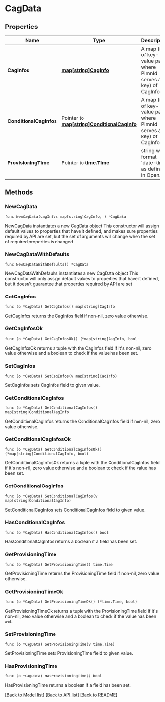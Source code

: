 # CagData

## Properties

Name | Type | Description | Notes
------------ | ------------- | ------------- | -------------
**CagInfos** | [**map[string]CagInfo**](CagInfo.md) | A map (list of key-value pairs where PlmnId serves as key) of CagInfo | 
**ConditionalCagInfos** | Pointer to [**map[string]ConditionalCagInfo**](ConditionalCagInfo.md) | A map (list of key-value pairs where PlmnId serves as key) of CagInfo | [optional] 
**ProvisioningTime** | Pointer to **time.Time** | string with format &#39;date-time&#39; as defined in OpenAPI. | [optional] 

## Methods

### NewCagData

`func NewCagData(cagInfos map[string]CagInfo, ) *CagData`

NewCagData instantiates a new CagData object
This constructor will assign default values to properties that have it defined,
and makes sure properties required by API are set, but the set of arguments
will change when the set of required properties is changed

### NewCagDataWithDefaults

`func NewCagDataWithDefaults() *CagData`

NewCagDataWithDefaults instantiates a new CagData object
This constructor will only assign default values to properties that have it defined,
but it doesn't guarantee that properties required by API are set

### GetCagInfos

`func (o *CagData) GetCagInfos() map[string]CagInfo`

GetCagInfos returns the CagInfos field if non-nil, zero value otherwise.

### GetCagInfosOk

`func (o *CagData) GetCagInfosOk() (*map[string]CagInfo, bool)`

GetCagInfosOk returns a tuple with the CagInfos field if it's non-nil, zero value otherwise
and a boolean to check if the value has been set.

### SetCagInfos

`func (o *CagData) SetCagInfos(v map[string]CagInfo)`

SetCagInfos sets CagInfos field to given value.


### GetConditionalCagInfos

`func (o *CagData) GetConditionalCagInfos() map[string]ConditionalCagInfo`

GetConditionalCagInfos returns the ConditionalCagInfos field if non-nil, zero value otherwise.

### GetConditionalCagInfosOk

`func (o *CagData) GetConditionalCagInfosOk() (*map[string]ConditionalCagInfo, bool)`

GetConditionalCagInfosOk returns a tuple with the ConditionalCagInfos field if it's non-nil, zero value otherwise
and a boolean to check if the value has been set.

### SetConditionalCagInfos

`func (o *CagData) SetConditionalCagInfos(v map[string]ConditionalCagInfo)`

SetConditionalCagInfos sets ConditionalCagInfos field to given value.

### HasConditionalCagInfos

`func (o *CagData) HasConditionalCagInfos() bool`

HasConditionalCagInfos returns a boolean if a field has been set.

### GetProvisioningTime

`func (o *CagData) GetProvisioningTime() time.Time`

GetProvisioningTime returns the ProvisioningTime field if non-nil, zero value otherwise.

### GetProvisioningTimeOk

`func (o *CagData) GetProvisioningTimeOk() (*time.Time, bool)`

GetProvisioningTimeOk returns a tuple with the ProvisioningTime field if it's non-nil, zero value otherwise
and a boolean to check if the value has been set.

### SetProvisioningTime

`func (o *CagData) SetProvisioningTime(v time.Time)`

SetProvisioningTime sets ProvisioningTime field to given value.

### HasProvisioningTime

`func (o *CagData) HasProvisioningTime() bool`

HasProvisioningTime returns a boolean if a field has been set.


[[Back to Model list]](../README.md#documentation-for-models) [[Back to API list]](../README.md#documentation-for-api-endpoints) [[Back to README]](../README.md)


